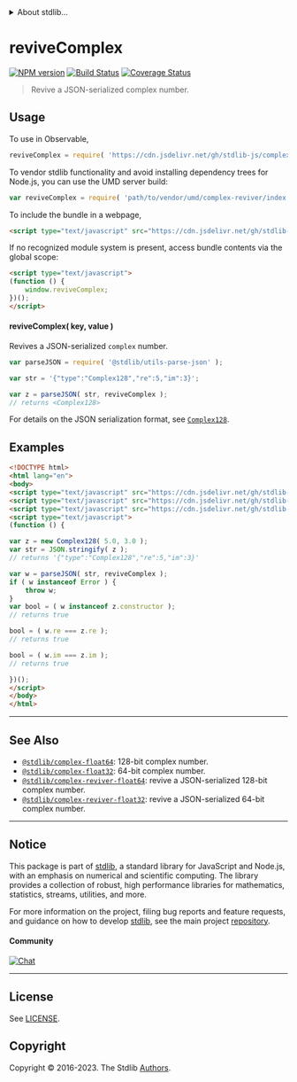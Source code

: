 <!--

@license Apache-2.0

Copyright (c) 2018 The Stdlib Authors.

Licensed under the Apache License, Version 2.0 (the "License");
you may not use this file except in compliance with the License.
You may obtain a copy of the License at

   http://www.apache.org/licenses/LICENSE-2.0

Unless required by applicable law or agreed to in writing, software
distributed under the License is distributed on an "AS IS" BASIS,
WITHOUT WARRANTIES OR CONDITIONS OF ANY KIND, either express or implied.
See the License for the specific language governing permissions and
limitations under the License.

-->


<details>
  <summary>
    About stdlib...
  </summary>
  <p>We believe in a future in which the web is a preferred environment for numerical computation. To help realize this future, we've built stdlib. stdlib is a standard library, with an emphasis on numerical and scientific computation, written in JavaScript (and C) for execution in browsers and in Node.js.</p>
  <p>The library is fully decomposable, being architected in such a way that you can swap out and mix and match APIs and functionality to cater to your exact preferences and use cases.</p>
  <p>When you use stdlib, you can be absolutely certain that you are using the most thorough, rigorous, well-written, studied, documented, tested, measured, and high-quality code out there.</p>
  <p>To join us in bringing numerical computing to the web, get started by checking us out on <a href="https://github.com/stdlib-js/stdlib">GitHub</a>, and please consider <a href="https://opencollective.com/stdlib">financially supporting stdlib</a>. We greatly appreciate your continued support!</p>
</details>

# reviveComplex

[![NPM version][npm-image]][npm-url] [![Build Status][test-image]][test-url] [![Coverage Status][coverage-image]][coverage-url] <!-- [![dependencies][dependencies-image]][dependencies-url] -->

> Revive a JSON-serialized complex number.

<!-- Section to include introductory text. Make sure to keep an empty line after the intro `section` element and another before the `/section` close. -->

<section class="intro">

</section>

<!-- /.intro -->

<!-- Package usage documentation. -->



<section class="usage">

## Usage

To use in Observable,

```javascript
reviveComplex = require( 'https://cdn.jsdelivr.net/gh/stdlib-js/complex-reviver@v0.1.1-umd/browser.js' )
```

To vendor stdlib functionality and avoid installing dependency trees for Node.js, you can use the UMD server build:

```javascript
var reviveComplex = require( 'path/to/vendor/umd/complex-reviver/index.js' )
```

To include the bundle in a webpage,

```html
<script type="text/javascript" src="https://cdn.jsdelivr.net/gh/stdlib-js/complex-reviver@v0.1.1-umd/browser.js"></script>
```

If no recognized module system is present, access bundle contents via the global scope:

```html
<script type="text/javascript">
(function () {
    window.reviveComplex;
})();
</script>
```

#### reviveComplex( key, value )

Revives a JSON-serialized `complex` number.

```javascript
var parseJSON = require( '@stdlib/utils-parse-json' );

var str = '{"type":"Complex128","re":5,"im":3}';

var z = parseJSON( str, reviveComplex );
// returns <Complex128>
```

For details on the JSON serialization format, see [`Complex128`][@stdlib/complex/float64].

</section>

<!-- /.usage -->

<!-- Package usage notes. Make sure to keep an empty line after the `section` element and another before the `/section` close. -->

<section class="notes">

</section>

<!-- /.notes -->

<!-- Package usage examples. -->

<section class="examples">

## Examples

<!-- eslint no-undef: "error" -->

```html
<!DOCTYPE html>
<html lang="en">
<body>
<script type="text/javascript" src="https://cdn.jsdelivr.net/gh/stdlib-js/complex-float64@umd/browser.js"></script>
<script type="text/javascript" src="https://cdn.jsdelivr.net/gh/stdlib-js/utils-parse-json@umd/browser.js"></script>
<script type="text/javascript" src="https://cdn.jsdelivr.net/gh/stdlib-js/complex-reviver@v0.1.1-umd/browser.js"></script>
<script type="text/javascript">
(function () {

var z = new Complex128( 5.0, 3.0 );
var str = JSON.stringify( z );
// returns '{"type":"Complex128","re":5,"im":3}'

var w = parseJSON( str, reviveComplex );
if ( w instanceof Error ) {
    throw w;
}
var bool = ( w instanceof z.constructor );
// returns true

bool = ( w.re === z.re );
// returns true

bool = ( w.im === z.im );
// returns true

})();
</script>
</body>
</html>
```

</section>

<!-- /.examples -->

<!-- Section to include cited references. If references are included, add a horizontal rule *before* the section. Make sure to keep an empty line after the `section` element and another before the `/section` close. -->

<section class="references">

</section>

<!-- /.references -->

<!-- Section for related `stdlib` packages. Do not manually edit this section, as it is automatically populated. -->

<section class="related">

* * *

## See Also

-   <span class="package-name">[`@stdlib/complex-float64`][@stdlib/complex/float64]</span><span class="delimiter">: </span><span class="description">128-bit complex number.</span>
-   <span class="package-name">[`@stdlib/complex-float32`][@stdlib/complex/float32]</span><span class="delimiter">: </span><span class="description">64-bit complex number.</span>
-   <span class="package-name">[`@stdlib/complex-reviver-float64`][@stdlib/complex/reviver-float64]</span><span class="delimiter">: </span><span class="description">revive a JSON-serialized 128-bit complex number.</span>
-   <span class="package-name">[`@stdlib/complex-reviver-float32`][@stdlib/complex/reviver-float32]</span><span class="delimiter">: </span><span class="description">revive a JSON-serialized 64-bit complex number.</span>

</section>

<!-- /.related -->

<!-- Section for all links. Make sure to keep an empty line after the `section` element and another before the `/section` close. -->


<section class="main-repo" >

* * *

## Notice

This package is part of [stdlib][stdlib], a standard library for JavaScript and Node.js, with an emphasis on numerical and scientific computing. The library provides a collection of robust, high performance libraries for mathematics, statistics, streams, utilities, and more.

For more information on the project, filing bug reports and feature requests, and guidance on how to develop [stdlib][stdlib], see the main project [repository][stdlib].

#### Community

[![Chat][chat-image]][chat-url]

---

## License

See [LICENSE][stdlib-license].


## Copyright

Copyright &copy; 2016-2023. The Stdlib [Authors][stdlib-authors].

</section>

<!-- /.stdlib -->

<!-- Section for all links. Make sure to keep an empty line after the `section` element and another before the `/section` close. -->

<section class="links">

[npm-image]: http://img.shields.io/npm/v/@stdlib/complex-reviver.svg
[npm-url]: https://npmjs.org/package/@stdlib/complex-reviver

[test-image]: https://github.com/stdlib-js/complex-reviver/actions/workflows/test.yml/badge.svg?branch=v0.1.1
[test-url]: https://github.com/stdlib-js/complex-reviver/actions/workflows/test.yml?query=branch:v0.1.1

[coverage-image]: https://img.shields.io/codecov/c/github/stdlib-js/complex-reviver/main.svg
[coverage-url]: https://codecov.io/github/stdlib-js/complex-reviver?branch=main

<!--

[dependencies-image]: https://img.shields.io/david/stdlib-js/complex-reviver.svg
[dependencies-url]: https://david-dm.org/stdlib-js/complex-reviver/main

-->

[chat-image]: https://img.shields.io/gitter/room/stdlib-js/stdlib.svg
[chat-url]: https://app.gitter.im/#/room/#stdlib-js_stdlib:gitter.im

[stdlib]: https://github.com/stdlib-js/stdlib

[stdlib-authors]: https://github.com/stdlib-js/stdlib/graphs/contributors

[umd]: https://github.com/umdjs/umd
[es-module]: https://developer.mozilla.org/en-US/docs/Web/JavaScript/Guide/Modules

[deno-url]: https://github.com/stdlib-js/complex-reviver/tree/deno
[umd-url]: https://github.com/stdlib-js/complex-reviver/tree/umd
[esm-url]: https://github.com/stdlib-js/complex-reviver/tree/esm
[branches-url]: https://github.com/stdlib-js/complex-reviver/blob/main/branches.md

[stdlib-license]: https://raw.githubusercontent.com/stdlib-js/complex-reviver/main/LICENSE

[@stdlib/complex/float64]: https://github.com/stdlib-js/complex-float64/tree/umd

<!-- <related-links> -->

[@stdlib/complex/float32]: https://github.com/stdlib-js/complex-float32/tree/umd

[@stdlib/complex/reviver-float64]: https://github.com/stdlib-js/complex-reviver-float64/tree/umd

[@stdlib/complex/reviver-float32]: https://github.com/stdlib-js/complex-reviver-float32/tree/umd

<!-- </related-links> -->

</section>

<!-- /.links -->
